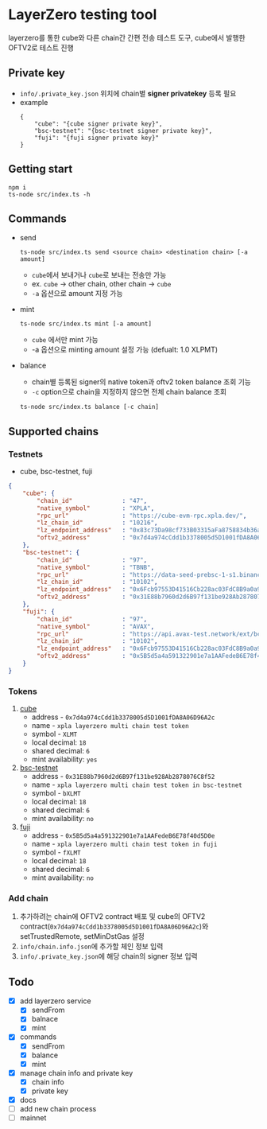 # LayerZero testing tool
layerzero를 통한 cube와 다른 chain간 간편 전송 테스트 도구, cube에서 발행한 OFTV2로 테스트 진행

## Private key
- `info/.private_key.json` 위치에 chain별 **signer privatekey** 등록 필요
- example
    ```
    {
        "cube": "{cube signer private key}",
        "bsc-testnet": "{bsc-testnet signer private key}",
        "fuji": "{fuji signer private key}"
    }
    ```
## Getting start
``` shell
npm i
ts-node src/index.ts -h
```

## Commands
- send
  ``` shell
  ts-node src/index.ts send <source chain> <destination chain> [-a amount]
  ```
  - `cube`에서 보내거나 `cube`로 보내는 전송만 가능
  - ex. `cube` -> other chain, other chain -> `cube`
  - `-a` 옵션으로 amount 지정 가능
  

- mint
  ``` shell
  ts-node src/index.ts mint [-a amount]
  ```
  - `cube` 에서만 mint 가능
  - -a 옵션으로 minting amount 설정 가능 (defualt: 1.0 XLPMT) 

- balance
  - chain별 등록된 signer의 native token과 oftv2 token balance 조회 기능
  - `-c` option으로 chain을 지정하지 않으면 전체 chain balance 조회
  ``` shell
  ts-node src/index.ts balance [-c chain]
  ```


## Supported chains
### Testnets
- cube, bsc-testnet, fuji
``` json 
{
    "cube": {
        "chain_id"              : "47",
        "native_symbol"         : "XPLA",
        "rpc_url"               : "https://cube-evm-rpc.xpla.dev/",
        "lz_chain_id"           : "10216",
        "lz_endpoint_address"   : "0x83c73Da98cf733B03315aFa8758834b36a195b87",
        "oftv2_address"         : "0x7d4a974cCdd1b3378005d5D1001fDA8A06D96A2c"
    },
    "bsc-testnet": {
        "chain_id"              : "97",
        "native_symbol"         : "TBNB",
        "rpc_url"               : "https://data-seed-prebsc-1-s1.binance.org:8545/",
        "lz_chain_id"           : "10102",
        "lz_endpoint_address"   : "0x6Fcb97553D41516Cb228ac03FdC8B9a0a9df04A1",
        "oftv2_address"         : "0x31E88b7960d2d6B97f131be928Ab2878076C8f52"
    },
    "fuji": {
        "chain_id"              : "97",
        "native_symbol"         : "AVAX",
        "rpc_url"               : "https://api.avax-test.network/ext/bc/C/rpc",
        "lz_chain_id"           : "10102",
        "lz_endpoint_address"   : "0x6Fcb97553D41516Cb228ac03FdC8B9a0a9df04A1",
        "oftv2_address"         : "0x5B5d5a4a591322901e7a1AAFedeB6E78f40d5D0e"
    }
}
```

### Tokens
1. [cube](https://explorer.xpla.io/testnet/token/0x7d4a974ccdd1b3378005d5d1001fda8a06d96a2c)
   - address - `0x7d4a974cCdd1b3378005d5D1001fDA8A06D96A2c`
   - name - `xpla layerzero multi chain test token`
   - symbol - `XLMT`
   - local decimal: `18`
   - shared decimal: `6`
   - mint availability: `yes`
2. [bsc-testnet](https://testnet.bscscan.com/token/0x31E88b7960d2d6B97f131be928Ab2878076C8f52)
   - address - `0x31E88b7960d2d6B97f131be928Ab2878076C8f52`
   - name - `xpla layerzero multi chain test token in bsc-testnet`
   - symbol - `bXLMT`
   - local decimal: `18`
   - shared decimal: `6`
   - mint availability: `no`
3. [fuji](https://testnet.snowtrace.io/token/0x5B5d5a4a591322901e7a1AAFedeB6E78f40d5D0e)
   - address - `0x5B5d5a4a591322901e7a1AAFedeB6E78f40d5D0e`
   - name - `xpla layerzero multi chain test token in fuji`
   - symbol - `fXLMT`
   - local decimal: `18`
   - shared decimal: `6`
   - mint availability: `no`

### Add chain
1. 추가하려는 chain에 OFTV2 contract 배포 및 cube의 OFTV2 contract(`0x7d4a974cCdd1b3378005d5D1001fDA8A06D96A2c`)와 setTrustedRemote, setMinDstGas 설정
1. `info/chain.info.json`에 추가할 체인 정보 입력
2. `info/.private_key.json`에 해당 chain의 signer 정보 입력

## Todo
- [x] add layerzero service
    - [x] sendFrom
    - [x] balnace
    - [x] mint
- [x] commands
    - [x] sendFrom
    - [x] balance
    - [x] mint
- [x] manage chain info and private key
    - [x] chain info
    - [x] private key
- [x] docs
- [ ] add new chain process
- [ ] mainnet